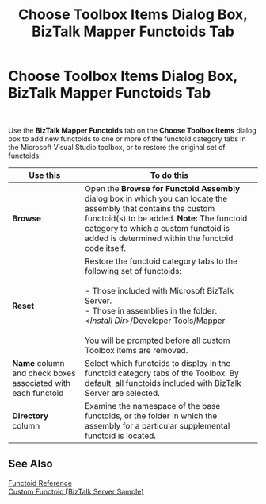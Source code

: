 ﻿---
title: Choose Toolbox Items Dialog Box, BizTalk Mapper Functoids Tab
TOCTitle: Choose Toolbox Items Dialog Box, BizTalk Mapper Functoids Tab
ms:assetid: 7acd1e5f-1113-489d-b716-483d213a8c5c
ms:mtpsurl: https://msdn.microsoft.com/en-us/library/Aa560949(v=BTS.80)
ms:contentKeyID: 51529112
ms.date: 08/30/2017
mtps_version: v=BTS.80
f1_keywords:
- VS.chooseitems.Functoids
- bts10.mapper.toolbox
---

# Choose Toolbox Items Dialog Box, BizTalk Mapper Functoids Tab

 

Use the **BizTalk Mapper Functoids** tab on the **Choose Toolbox Items** dialog box to add new functoids to one or more of the functoid category tabs in the Microsoft Visual Studio toolbox, or to restore the original set of functoids.

<table>
<thead>
<tr class="header">
<th>Use this</th>
<th>To do this</th>
</tr>
</thead>
<tbody>
<tr class="odd">
<td><strong>Browse</strong></td>
<td>Open the <strong>Browse for Functoid Assembly</strong> dialog box in which you can locate the assembly that contains the custom functoid(s) to be added. <strong>Note:</strong> The functoid category to which a custom functoid is added is determined within the functoid code itself.</td>
</tr>
<tr class="even">
<td><strong>Reset</strong></td>
<td>Restore the functoid category tabs to the following set of functoids:<br />
<br />
- Those included with Microsoft BizTalk Server.<br />
- Those in assemblies in the folder:<br />
&lt;<em>Install Dir</em>&gt;/Developer Tools/Mapper<br />
<br />
You will be prompted before all custom Toolbox items are removed.</td>
</tr>
<tr class="odd">
<td><strong>Name</strong> column and check boxes associated with each functoid</td>
<td>Select which functoids to display in the functoid category tabs of the Toolbox. By default, all functoids included with BizTalk Server are selected.</td>
</tr>
<tr class="even">
<td><strong>Directory</strong> column</td>
<td>Examine the namespace of the base functoids, or the folder in which the assembly for a particular supplemental functoid is located.</td>
</tr>
</tbody>
</table>


## See Also

[Functoid Reference](functoid-reference.md)  
[Custom Functoid (BizTalk Server Sample)](https://msdn.microsoft.com/en-us/library/aa577632\(v=bts.80\))

